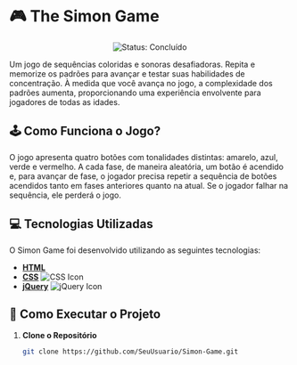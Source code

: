  # 🎮 The Simon Game
<p align="center">
    <img src="https://img.shields.io/badge/Status-Concluído-brightgreen" alt="Status: Concluído">
</p>

<p>Um jogo de sequências coloridas e sonoras desafiadoras. Repita e memorize os padrões para avançar e testar suas habilidades de concentração. À medida que você avança no jogo, a complexidade dos padrões aumenta, proporcionando uma experiência envolvente para jogadores de todas as idades.</p>

## 🕹️ Como Funciona o Jogo?

O jogo apresenta quatro botões com tonalidades distintas: amarelo, azul, verde e vermelho. A cada fase, de maneira aleatória, um botão é acendido e, para avançar de fase, o jogador precisa repetir a sequência de botões acendidos tanto em fases anteriores quanto na atual. Se o jogador falhar na sequência, ele perderá o jogo.

## 💻 Tecnologias Utilizadas

O Simon Game foi desenvolvido utilizando as seguintes tecnologias:
- **[HTML](https://developer.mozilla.org/en-US/docs/Web/HTML)** 
- **[CSS](https://developer.mozilla.org/en-US/docs/Web/CSS)** ![CSS Icon](https://img.shields.io/badge/CSS-1572B6?style=for-the-badge&logo=css3&logoColor=white)
- **[jQuery](https://jquery.com/)** ![jQuery Icon](https://img.shields.io/badge/jQuery-0769AD?style=for-the-badge&logo=jquery&logoColor=white)
  
## 📂 Como Executar o Projeto

1. **Clone o Repositório**

   ```bash
   git clone https://github.com/SeuUsuario/Simon-Game.git

